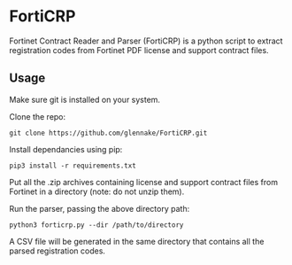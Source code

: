 # FortiCRP

Fortinet Contract Reader and Parser (FortiCRP) is a python script to extract registration codes from Fortinet PDF license and support contract files.

## Usage

Make sure git is installed on your system.

Clone the repo:

    git clone https://github.com/glennake/FortiCRP.git

Install dependancies using pip:

    pip3 install -r requirements.txt

Put all the .zip archives containing license and support contract files from Fortinet in a directory (note: do not unzip them).

Run the parser, passing the above directory path:

    python3 forticrp.py --dir /path/to/directory

A CSV file will be generated in the same directory that contains all the parsed registration codes.
